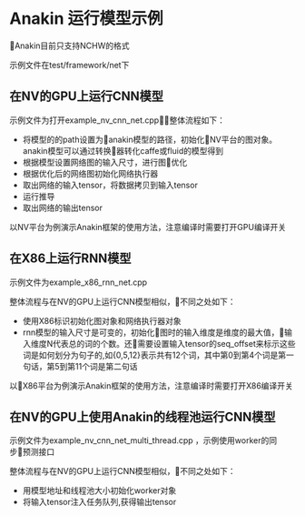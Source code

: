 # Anakin 运行模型示例

Anakin目前只支持NCHW的格式

示例文件在test/framework/net下

## 在NV的GPU上运行CNN模型

示例文件为打开example_nv_cnn_net.cpp，整体流程如下：

- 将模型的的path设置为anakin模型的路径，初始化NV平台的图对象。 anakin模型可以通过转换器转化caffe或fluid的模型得到
- 根据模型设置网络图的输入尺寸，进行图优化
- 根据优化后的网络图初始化网络执行器
- 取出网络的输入tensor，将数据拷贝到输入tensor
- 运行推导
- 取出网络的输出tensor

以NV平台为例演示Anakin框架的使用方法，注意编译时需要打开GPU编译开关

## 在X86上运行RNN模型

示例文件为example_x86_rnn_net.cpp

整体流程与在NV的GPU上运行CNN模型相似，不同之处如下：

- 使用X86标识初始化图对象和网络执行器对象
- rnn模型的输入尺寸是可变的，初始化图时的输入维度是维度的最大值，输入维度N代表总的词的个数。还需要设置输入tensor的seq_offset来标示这些词是如何划分为句子的,如{0,5,12}表示共有12个词，其中第0到第4个词是第一句话，第5到第11个词是第二句话

以X86平台为例演示Anakin框架的使用方法，注意编译时需要打开X86编译开关

## 在NV的GPU上使用Anakin的线程池运行CNN模型

示例文件为example_nv_cnn_net_multi_thread.cpp ，示例使用worker的同步预测接口

整体流程与在NV的GPU上运行CNN模型相似，不同之处如下：

- 用模型地址和线程池大小初始化worker对象
- 将输入tensor注入任务队列,获得输出tensor
